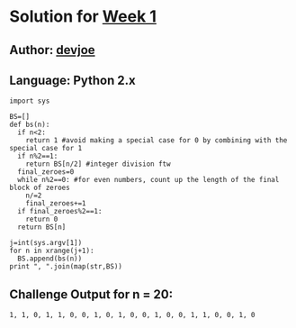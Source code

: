 # Solution for [Week 1](Index)
## Author: [devjoe](https://what.thedailywtf.com/user/devjoe)

<a name="Python2"></a>
## Language: Python 2.x

```
import sys

BS=[]
def bs(n):
  if n<2:
    return 1 #avoid making a special case for 0 by combining with the special case for 1
  if n%2==1:
    return BS[n/2] #integer division ftw
  final_zeroes=0
  while n%2==0: #for even numbers, count up the length of the final block of zeroes
    n/=2
    final_zeroes+=1
  if final_zeroes%2==1:
    return 0
  return BS[n]

j=int(sys.argv[1])
for n in xrange(j+1):
  BS.append(bs(n))
print ", ".join(map(str,BS))
```

## Challenge Output for n = 20:
```
1, 1, 0, 1, 1, 0, 0, 1, 0, 1, 0, 0, 1, 0, 0, 1, 1, 0, 0, 1, 0
```
